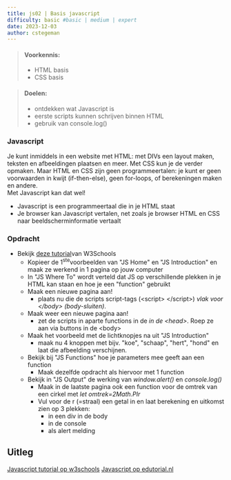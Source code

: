 ```yaml
---
title: js02 | Basis javascript
difficulty: basic #basic | medium | expert
date: 2023-12-03
author: cstegeman
---
```


> #### Voorkennis:  
> * HTML basis
> * CSS basis

> #### Doelen:  
> * ontdekken wat Javascript is
> * eerste scripts kunnen schrijven binnen HTML
> * gebruik van console.log()

### Javascript
Je kunt inmiddels in een website met HTML: met DIVs een layout maken, teksten en afbeeldingen plaatsen en meer. Met CSS kun je de verder opmaken.
Maar HTML en CSS zijn geen programmeertalen: je kunt er geen voorwaarden in kwijt (if-then-else), geen for-loops, of berekeningen maken en andere.<br>
Met Javascript kan dat wel!
* Javascript is een programmeertaal die in je HTML staat
* Je browser kan Javascript vertalen, net zoals je browser HTML en CSS naar beeldscherminformatie vertaalt 

### Opdracht
* Bekijk [deze tutorial](https://www.w3schools.com/js/)van W3Schools 
    * Kopieer de 1<sup>ste</sup>voorbeelden van "JS Home" en "JS Introduction" en maak ze werkend in 1 pagina op jouw computer
    * In "JS Where To" wordt verteld dat JS op verschillende plekken in je HTML kan staan en hoe je een "function" gebruikt
    * Maak een nieuwe pagina aan!
        * plaats nu die de scripts script-tags (&lt;script&gt; &lt;/script&gt;) <i>vlak voor &lt;/body&gt; (body-sluiten)</i>.
    * Maak weer een nieuwe pagina aan!
        * zet de scripts in aparte functions in de <i>in de &lt;head&gt;</i>. Roep ze aan via buttons in de &lt;body&gt;  
    * Maak het voorbeeld met de lichtknopjes na uit "JS Introduction" 
        * maak nu 4 knoppen met bijv. "koe", "schaap", "hert", "hond" en laat die afbeelding verschijnen.
    * Bekijk bij "JS Functions" hoe je parameters mee geeft aan een function
        * Maak dezelfde opdracht als hiervoor met 1 function
    * Bekijk in "JS Output" de werking van <i>window.alert()</i> en <i>console.log()</i>
        * Maak in de laatste pagina ook een function voor de omtrek van een cirkel met <i>let omtrek=2*Math.PI*r</i>
        * Vul voor de r (=straal) een getal in en laat berekening en uitkomst zien op 3 plekken:
            * in een div in de body
            * in de console
            * als alert melding 

## Uitleg
[Javascript tutorial op w3schools](https://www.w3schools.com/js/)
[Javascript op edutorial.nl](https://www.edutorial.nl/javascript/introductie/)
